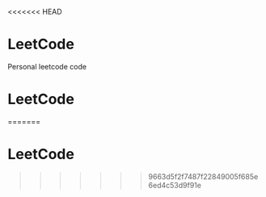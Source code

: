 <<<<<<< HEAD
# LeetCode
Personal leetcode code
# LeetCode
=======
# LeetCode
>>>>>>> 9663d5f2f7487f22849005f685e6ed4c53d9f91e
